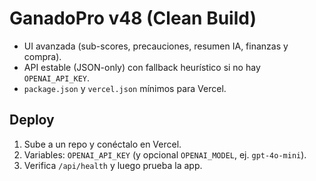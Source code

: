 # GanadoPro v48 (Clean Build)
- UI avanzada (sub-scores, precauciones, resumen IA, finanzas y compra).
- API estable (JSON-only) con fallback heurístico si no hay `OPENAI_API_KEY`.
- `package.json` y `vercel.json` mínimos para Vercel.

## Deploy
1) Sube a un repo y conéctalo en Vercel.
2) Variables: `OPENAI_API_KEY` (y opcional `OPENAI_MODEL`, ej. `gpt-4o-mini`).
3) Verifica `/api/health` y luego prueba la app.
